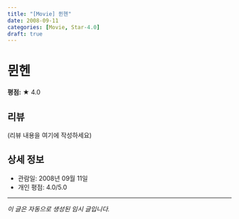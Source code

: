 ```yaml
---
title: "[Movie] 뮌헨"
date: 2008-09-11
categories: [Movie, Star-4.0]
draft: true
---
```


# 뮌헨

**평점:** ★ 4.0

## 리뷰

(리뷰 내용을 여기에 작성하세요)

## 상세 정보

- 관람일: 2008년 09월 11일
- 개인 평점: 4.0/5.0

---

*이 글은 자동으로 생성된 임시 글입니다.*
